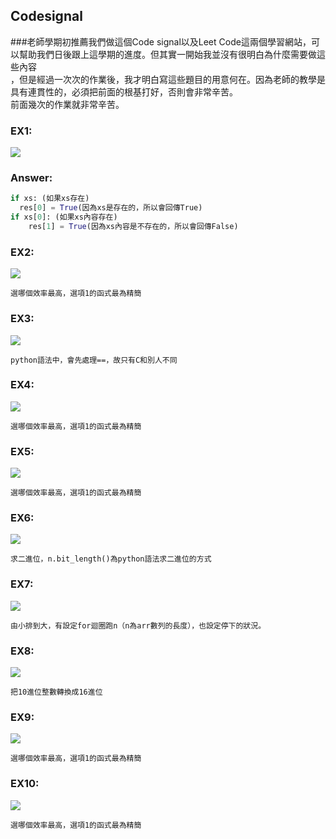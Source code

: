 ## Codesignal
###老師學期初推薦我們做這個Code signal以及Leet Code這兩個學習網站，可以幫助我們日後跟上這學期的進度。但其實一開始我並沒有很明白為什麼需要做這些內容</br>
，但是經過一次次的作業後，我才明白寫這些題目的用意何在。因為老師的教學是具有連貫性的，必須把前面的根基打好，否則會非常辛苦。</br>
前面幾次的作業就非常辛苦。

### EX1:
![](https://github.com/ChouHsinTe1010/DSA2019/blob/master/picture/codesignal%20No1.png)
### Answer:
```python
if xs: (如果xs存在)
  res[0] = True(因為xs是存在的，所以會回傳True)
if xs[0]: (如果xs內容存在)
    res[1] = True(因為xs內容是不存在的，所以會回傳False)
```
### EX2:
![](https://github.com/ChouHsinTe1010/DSA2019/blob/master/picture/codesignal%20No2.png)
```
選哪個效率最高，選項1的函式最為精簡
```
### EX3:
![](https://github.com/ChouHsinTe1010/DSA2019/blob/master/picture/codesignal%20No3.png)
```
python語法中，會先處理==，故只有C和別人不同
```
### EX4:
![](https://github.com/ChouHsinTe1010/DSA2019/blob/master/picture/codesignal%20No4.png)
```
選哪個效率最高，選項1的函式最為精簡
```
### EX5:
![](https://github.com/ChouHsinTe1010/DSA2019/blob/master/picture/codesignal%20No5.png)
```
選哪個效率最高，選項1的函式最為精簡
```
### EX6:
![](https://github.com/ChouHsinTe1010/DSA2019/blob/master/picture/codesignal%20No6.png)
```
求二進位，n.bit_length()為python語法求二進位的方式
```
### EX7:
![](https://github.com/ChouHsinTe1010/DSA2019/blob/master/picture/codesignal%20No7.png)
```題目要求如何操作排序一個arr</br>
由小排到大，有設定for迴圈跑n（n為arr數列的長度），也設定停下的狀況。
```
### EX8:
![](https://github.com/ChouHsinTe1010/DSA2019/blob/master/picture/codesignal%20No8.png)
```
把10進位整數轉換成16進位
```
### EX9:
![](https://github.com/ChouHsinTe1010/DSA2019/blob/master/picture/codesignal%20No9.png)
```
選哪個效率最高，選項1的函式最為精簡
```
### EX10:
![](https://github.com/ChouHsinTe1010/DSA2019/blob/master/picture/codesignal%20No10.png)
```
選哪個效率最高，選項1的函式最為精簡
```
